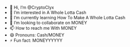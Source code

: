 - 👋 Hi, I’m @CryptoClyx
- 👀 I’m interested in A Whole Lotta Cash
- 🌱 I’m currently learning How To Make A Whole Lotta Cash
- 💞️ I’m looking to collaborate on MONEY
- 📫 How to reach me With MONEY
- 😄 Pronouns: Cash/MONEY
- ⚡ Fun fact: MONEYYYYYY

<!---
CryptoClyx/CryptoClyx is a ✨ special ✨ repository because its `README.md` (this file) appears on your GitHub profile.
You can click the Preview link to take a look at your changes.
--->
